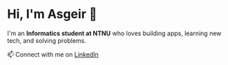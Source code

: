 # Hi, I'm Asgeir 👋

I'm an **Informatics student at NTNU** who loves building apps, learning new tech, and solving problems.  
  
📫 Connect with me on [LinkedIn](linkedin.com/in/asgeir-jacobsen-96b95b325/)
